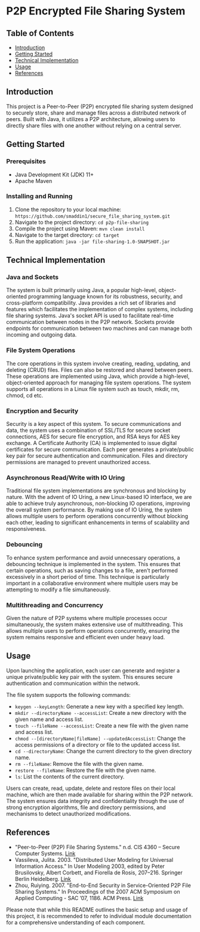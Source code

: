 # P2P Encrypted File Sharing System

## Table of Contents
- [Introduction](#introduction)
- [Getting Started](#getting-started)
- [Technical Implementation](#technical-implementation)
- [Usage](#usage)
- [References](#references)

## Introduction
This project is a Peer-to-Peer (P2P) encrypted file sharing system designed to securely store, share and manage files across a distributed network of peers. Built with Java, it utilizes a P2P architecture, allowing users to directly share files with one another without relying on a central server.

## Getting Started
### Prerequisites
* Java Development Kit (JDK) 11+
* Apache Maven

### Installing and Running
1. Clone the repository to your local machine: `https://github.com/smaddin1/secure_file_sharing_system.git`
2. Navigate to the project directory: `cd p2p-file-sharing`
3. Compile the project using Maven: `mvn clean install`
4. Navigate to the target directory: `cd target`
5. Run the application: `java -jar file-sharing-1.0-SNAPSHOT.jar`

## Technical Implementation
### Java and Sockets
The system is built primarily using Java, a popular high-level, object-oriented programming language known for its robustness, security, and cross-platform compatibility. Java provides a rich set of libraries and features which facilitates the implementation of complex systems, including file sharing systems. Java's socket API is used to facilitate real-time communication between nodes in the P2P network. Sockets provide endpoints for communication between two machines and can manage both incoming and outgoing data.

### File System Operations
The core operations in this system involve creating, reading, updating, and deleting (CRUD) files. Files can also be restored and shared between peers. These operations are implemented using Java, which provide a high-level, object-oriented approach for managing file system operations. The system supports all operations in a Linux file system such as touch, mkdir, rm, chmod, cd etc.

### Encryption and Security
Security is a key aspect of this system. To secure communications and data, the system uses a combination of SSL/TLS for secure socket connections, AES for secure file encryption, and RSA keys for AES key exchange. A Certificate Authority (CA) is implemented to issue digital certificates for secure communication. Each peer generates a private/public key pair for secure authentication and communication. Files and directory permissions are managed to prevent unauthorized access.

### Asynchronous Read/Write with IO Uring
Traditional file system implementations are synchronous and blocking by nature. With the advent of IO Uring, a new Linux-based IO interface, we are able to achieve truly asynchronous, non-blocking IO operations, improving the overall system performance. By making use of IO Uring, the system allows multiple users to perform operations concurrently without blocking each other, leading to significant enhancements in terms of scalability and responsiveness.

### Debouncing
To enhance system performance and avoid unnecessary operations, a debouncing technique is implemented in the system. This ensures that certain operations, such as saving changes to a file, aren't performed excessively in a short period of time. This technique is particularly important in a collaborative environment where multiple users may be attempting to modify a file simultaneously.

### Multithreading and Concurrency
Given the nature of P2P systems where multiple processes occur simultaneously, the system makes extensive use of multithreading. This allows multiple users to perform operations concurrently, ensuring the system remains responsive and efficient even under heavy load.

## Usage
Upon launching the application, each user can generate and register a unique private/public key pair with the system. This ensures secure authentication and communication within the network.

The file system supports the following commands:
- `keygen --keyLength`: Generate a new key with a specified key length.
- `mkdir --directoryName --accessList`: Create a new directory with the given name and access list.
- `touch --fileName --accessList`: Create a new file with the given name and access list.
- `chmod --[directoryName|fileName] --updatedAccessList`: Change the access permissions of a directory or file to the updated access list.
- `cd --directoryName`: Change the current directory to the given directory name.
- `rm --fileName`: Remove the file with the given name.
- `restore --fileName`: Restore the file with the given name.
- `ls`: List the contents of the current directory.

Users can create, read, update, delete and restore files on their local machine, which are then made available for sharing within the P2P network. The system ensures data integrity and confidentiality through the use of strong encryption algorithms, file and directory permissions, and mechanisms to detect unauthorized modifications.

## References
* "Peer-to-Peer (P2P) File Sharing Systems." n.d. CIS 4360 – Secure Computer Systems. [Link](http://www.cise.ufl.edu/~mssz/NetSec/Peer-to-peer.html)
* Vassileva, Julita. 2003. "Distributed User Modeling for Universal Information Access." In User Modeling 2003, edited by Peter Brusilovsky, Albert Corbett, and Fiorella de Rosis, 207–216. Springer Berlin Heidelberg. [Link](https://link.springer.com/chapter/10.1007/3-540-44963-9_28)
* Zhou, Ruiying. 2007. "End-to-End Security in Service-Oriented P2P File Sharing Systems." In Proceedings of the 2007 ACM Symposium on Applied Computing - SAC ’07, 1186. ACM Press. [Link](https://dl.acm.org/doi/10.1145/1244002.1244246)

Please note that while this README outlines the basic setup and usage of this project, it is recommended to refer to individual module documentation for a comprehensive understanding of each component.
